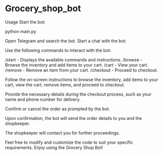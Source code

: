 # Grocery_shop_bot
Usage
Start the bot:

python main.py

Open Telegram and search the bot. Start a chat with the bot.

Use the following commands to interact with the bot:

/start - Displays the available commands and instructions.
/browse - Browse the inventory and add items to your cart.
/cart - View your cart.
/remove - Remove an item from your cart.
/checkout - Proceed to checkout.

Follow the on-screen instructions to browse the inventory, add items to your cart, view the cart, remove items, and proceed to checkout.

Provide the necessary details during the checkout process, such as your name and phone number for delivery.

Confirm or cancel the order as prompted by the bot.

Upon confirmation, the bot will send the order details to you and the shopkeeper.

The shopkeeper will contact you for further proceedings.

Feel free to modify and customize the code to suit your specific requirements. Enjoy using the Grocery Shop Bot!





